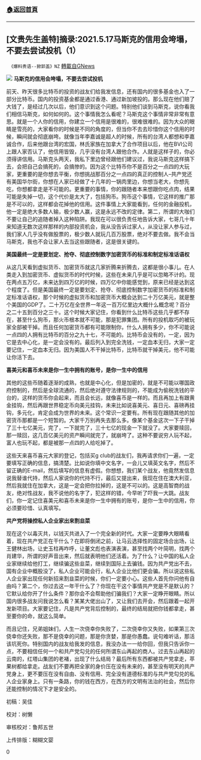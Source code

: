 ###  [:house:返回首頁](https://github.com/ourhimalayas/txt)
---

## [文贵先生盖特]摘录:2021.5.17马斯克的信用会垮塌，不要去尝试投机（1）
` 《爆料贵语--掀郭盖》NZ` [轉載自GNews](https://gnews.org/zh-hans/1266602/)

![]()![](https://gnews-media-offload.s3.amazonaws.com/wp-content/uploads/2021/05/23102330/image001-31.jpg)
**马斯克的信用会垮塌，不要去尝试投机**

前天、昨天很多比特币的投资的战友们给我发信息，还有国内的很多基金也入了一部分比特币。国内的投资基金都是通过香港、通过新加坡投的。那么现在他们赔了大钱了，是经过几次以后，他们意识到这个问题。特别他们谈到马斯克，说你看我们相信马斯克，如何如何的。这个事情我怎么看呢？马斯克这个事情非常非常有意思。就是一个人你的信用，你建立一个信用是很难的，很难很难的。因为大众的眼睛是雪亮的，大家看你的时候是不同的角度的，但当你不去去珍惜你这个信用的时候，瞬间就会彻底崩垮。就像当年李嘉诚是超人的时候，所有的台湾人都想和李嘉诚合作，后来他跟台湾的宏国，林氏家族在加拿大了合作项目以后，他在BVI公司上跟人家否认了，他信用皆毁，几乎没有台湾人跟他合作。人就是这样子的，你必须得讲信用。马斯克头两天，我私下里边曾经跟他们建议过，我说马斯克这样搞下去，会把自己会搞死的，会搞惨的。因为这个比特币你不是百分之一点四的大玩家，更重要的是你想去平衡，你想挑战那百分之一点四的真正的控制人–共产党还有美国华尔街，你想在人家已经做了十几年的一锅肉里边，你想当老大，你想先吃，你想都拿走是不可能的。更重要的事情，你的跟随者本来想跟你吃点肉，结果可能是失掉一切，这个代价是太大了，包括狗币。狗币这个事情，它这样的推广那是不可以的，这样都会花掉他的信用。这件事情上大家能看到，任何的金融投机，他一定是绝大多数人输，极少数人赢，这是永远不改的定律。第二，所谓的大咖们不要让自己的追随者掉入这种陷阱。我现在可以很负责任地告诉大家，七哥几十年来知道无数次这样那样的内部投资机会，我从没告诉过家人，从没让家人参与过，我们家人几乎没有做股票的，极少数人就玩几百万股票，绝对不要去做。我不会当马斯克，我也不会让家人去当这些跟随者，这是很关键的。

**美国最终一定是要划定、抢夺、彻底控制数字加密货币的标准和制定标准话语权**

从这几天看到虚拟货币、加密货币就这几家折腾来折腾去，这都是很小事儿。在人类走入到加密货币、虚拟货币的时代时候，这些在未来几乎是可以忽略不计的。现在两点五万亿，未来达到四万亿的时候，四万亿中你能感觉到，原来已经是达到这个程度了。但是美国最终一定是要划定、抢夺、彻底控制数字加密货币的标准和制定标准话语权，那个时候的虚拟货币和加密货币大概会达到二十万亿美元，就是整个美国的GDP了。二十万亿在全世界一年这一百万亿里边大概什么概念呢？百分之二十五到百分之三十。这个时候大家记住，你看到什么比特币这些几乎都不存在，甚至什么狗币，那火币根本就不可能，那是犯罪集团。所有的投机取巧的被玩家全部被干掉。而且任何加密货币都有可能限制你，什么人拥有多少，你不可能说一点四的人拥有比特币的百分之九十七，不可能的。比特币会没有的，一定，因为它是去中心化，是一定会没有的。最后列入到完全洗钱，一定血本无归，大家一定要记住，一定血本无归。因为美国人不干掉比特币，比特币就干掉美元，他不可能让你活下去。

**喜美元和喜币未来是你一生中拥有的账号，是你一生中的信用**

其他的这些币随着逐渐的成熟，也就是中心化，但是加密的，就是不可能以哪国政府控制的，然后是全球流通的，然后绝对遵守法律规则的，不能成为偷税洗钱的平台的，这样的货币你会起来，而且会长远，就像喜币是一样的。而且再加上有跟黄金挂钩，然后再跟世界稳定币向美元挂钩，未来比如说喜美元、喜日元、喜磅再挂钩，多元化，肯定会成为世界的未来。这个常识一定要有。所有现在跟随其他的加密货币那都是一个短暂的。大家千万别再失去那么多。像某个基金这次一下子干掉了三十七亿美元，完了，一下就完了，三十七亿的现金一下就没了。大家要赎回，那一赎回，这几百亿美元的资产瞬间就完了，就崩垮了。这种不要说穷人玩不起，富人也玩不起，都是被那一点四的人给吃掉了。

这些天来喜币喜元大家的登记，包括买g club的战友们，我再请求你们一遍，一定要填写正确的信息，搞清楚。比如说你填中文名字，一会儿又填英文名字，然后不留正确的E-mail，然后填写的信息有虚假。你想想，我们某个战友，他竟然发信息说我替谁代持，然后人家说你的代持不行，最后又提出来，我现在住在澳大利亚，然后我就住在加拿大，这是一定会把你拉掉的，这是不可以的。这是高智商的战友，绝对性战友，我不说他的名字了，犯这样的错，今早听了吓我一大跳。战友们，你一定记住喜美元和喜币未来是你一生中拥有的账号，是你一生中的信用，你必须要珍惜、认真填写。

**共产党将操控私人企业家出来割韭菜**

现在这个以毒灭共，以钱灭共进入了一个完全新的时代。大家一定要睁大眼睛看着，现在共产党正在干什么？在即将倒闭之前，让马云选择性的固定场合出场，让王健林出场，让史玉柱再咋呼，让董文彪也表演表演，甚至找两个叶简明，找两个肖建华，所谓的好声音出来，然后就表明他们还活着。为了什么？让中国的私人企业家继续给他打工，继续骗这些韭菜，继续到国际上去骗钱。因为共产党出不去，国有企业中概股没了，私人企业可能会行，私人企业比他们更会骗。所以说这些私人企业家出现任何新招来割韭菜的时候，你们一定要小心。这些人首先你问他有自由吗？第二个，你过去这一年干什么了？你现在干这个事情共产党是不是默认的？它默认给你开了什么条件？那你会不会帮助他们骗我们？大家一定睁开眼睛。所以国内很多战友问我说怎么看？某某大佬出山了，又让我们去开会，然后跟着一起开发新项目。大家要记住，凡是共产党背后控制的，最终的结局就把你钱都拿走，甚至要你的命，就这么简单。

而且记住，兄弟姐妹们，人生一次侥幸你失败了，二次侥幸你又失败，如果第三次侥幸你还失败，那不是侥幸的问题，那是你贪婪，那是你愚蠢。说句难听话，那活该坑死你。特别国内的战友给我发的信息，我没办法一一给你回，但我只告诉你一点，不要相信任何一个和共产党勾兑的任何所谓东山再起的商人。过去东山再起的云南的，红塔山集团的老褚，出现了什么结局？最后所有东西都被共产党拿走，苹果树都给拿走。战友们不要再把全家的身价压在没有未来的，甚至没有明天的共产党身上，更不要压在没有自由、没有信用、完全没有道德标准的与共产党勾兑的私人企业家身上。只有一条路，你的钱在西方，在西方的文明有法治的社会，然后你还能控制的情况下才是安全的。



初稿：吴佳

校对：树懒

审核校对：鲁邦五世

上传排版：糊糊文婴

0
